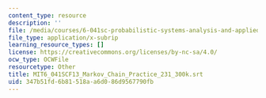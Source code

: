 ```yaml
---
content_type: resource
description: ''
file: /media/courses/6-041sc-probabilistic-systems-analysis-and-applied-probability-fall-2013/347b51fd6b81518aa6d086d9567790fb_MIT6_041SCF13_Markov_Chain_Practice_231_300k.vtt
file_type: application/x-subrip
learning_resource_types: []
license: https://creativecommons.org/licenses/by-nc-sa/4.0/
ocw_type: OCWFile
resourcetype: Other
title: MIT6_041SCF13_Markov_Chain_Practice_231_300k.srt
uid: 347b51fd-6b81-518a-a6d0-86d9567790fb
---
```

